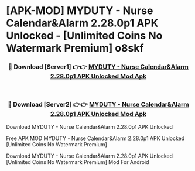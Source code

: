 # [APK-MOD] MYDUTY - Nurse Calendar&Alarm 2.28.0p1 APK Unlocked - [Unlimited Coins No Watermark Premium] o8skf



<div align="center">
<h3>🔴 Download [Server1] 👉👉 <a href="https://momento.my/?title=MYDUTY_-_Nurse_Calendar&Alarm_2.28.0p1_APK_Unlocked">MYDUTY - Nurse Calendar&Alarm 2.28.0p1 APK Unlocked Mod Apk</a></h3><br>

<h3>🔴 Download [Server2] 👉👉 <a href="https://momento.my/?title=MYDUTY_-_Nurse_Calendar&Alarm_2.28.0p1_APK_Unlocked">MYDUTY - Nurse Calendar&Alarm 2.28.0p1 APK Unlocked Mod Apk</a></h3>
</div>



Download MYDUTY - Nurse Calendar&Alarm 2.28.0p1 APK Unlocked 

Free APK MOD MYDUTY - Nurse Calendar&Alarm 2.28.0p1 APK Unlocked [Unlimited Coins No Watermark Premium]

Download MYDUTY - Nurse Calendar&Alarm 2.28.0p1 APK Unlocked [Unlimited Coins No Watermark Premium] Mod For Android
